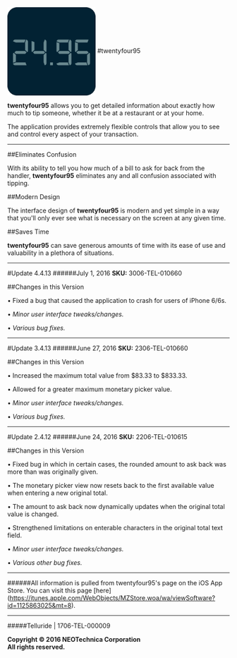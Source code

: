 <img src="Application Icon.png" width="200" height="200" align="center" /> 
#twentyfour95

**twentyfour95** allows you to get detailed information about exactly how much to tip someone, whether it be at a restaurant or at your home. 

The application provides extremely flexible controls that allow you to see and control every aspect of your transaction.

---------------------------------------------------------------------------------------------------------------------

##Eliminates Confusion

With its ability to tell you how much of a bill to ask for back from the handler, **twentyfour95** eliminates any and all confusion associated with tipping.

##Modern Design

The interface design of **twentyfour95** is modern and yet simple in a way that you'll only ever see what is necessary on the screen at any given time. 

##Saves Time

**twentyfour95** can save generous amounts of time with its ease of use and valuability in a plethora of situations.

---------------------------------------------------------------------------------------------------------------------

#Update 4.4.13
######July 1, 2016
**SKU:** 3006-TEL-010660


##Changes in this Version

• Fixed a bug that caused the application to crash for users of iPhone 6/6s.

• *Minor user interface tweaks/changes.*

• *Various bug fixes.*

---------------------------------------------------------------------------------------------------------------------

#Update 3.4.13
######June 27, 2016
**SKU:** 2306-TEL-010660


##Changes in this Version

• Increased the maximum total value from $83.33 to $833.33.

• Allowed for a greater maximum monetary picker value.

• *Minor user interface tweaks/changes.*

• *Various bug fixes.*

---------------------------------------------------------------------------------------------------------------------

#Update 2.4.12
######June 24, 2016
**SKU:** 2206-TEL-010615


##Changes in this Version

• Fixed bug in which in certain cases, the rounded amount to ask back was more than was originally given.

• The monetary picker view now resets back to the first available value when entering a new original total.

• The amount to ask back now dynamically updates when the original total value is changed.

• Strengthened limitations on enterable characters in the original total text field.

• *Minor user interface tweaks/changes.*

• *Various other bug fixes.*

---------------------------------------------------------------------------------------------------------------------

######All information is pulled from twentyfour95's page on the iOS App Store. You can visit this page [here] (https://itunes.apple.com/WebObjects/MZStore.woa/wa/viewSoftware?id=1125863025&mt=8).

---------------------------------------------------------------------------------------------------------------------

#####Telluride | 1706-TEL-000009

**Copyright © 2016 NEOTechnica Corporation  
All rights reserved.**

